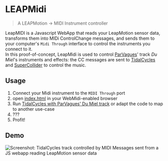 # LEAPMidi
> A LEAPMotion -> MIDI Instrument controller

LeapMIDI is a Javascript WebApp that reads your LeapMotion sensor data, transforms them into MIDi ControlChange messages,
and sends them to your computer's `Midi Through` interface to control the instruments you connect to it.  
In this proof-of-concept, LeapMidi is used to control [ParVagues](https://soundcloud.com/parvagues/)' track _Du Miel_'s instruments and effects: the CC messages are sent to [TidalCycles](tidalcycles.org/) and [SuperCollider](http://supercollider.sourceforge.net) to control the music.

## Usage

1. Connect your Midi instrument to the `MIDI Through` port
2. open [index.html](./index.html) in your WebMidi-enabled browser
3. Run [TidalCycles with ParVagues' Du Miel track](https://git.plnech.fr/Tidal/) or adapt the code to map to another use-case
4. ???
5. Profit!

## Demo

![Screenshot: TidalCycles track controlled by MIDI Messages sent from a JS webapp reading LeapMotion sensor data](https://user-images.githubusercontent.com/1821404/140657932-93aafe9b-b980-4f08-91b1-ac4e7daae241.png)
